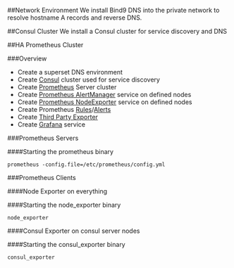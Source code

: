 ##Network Environment
We install Bind9 DNS into the private network to resolve hostname A records and reverse DNS.



##Consul Cluster
We install a Consul cluster for service discovery and DNS

##HA Prometheus Cluster

###Overview
* Create a superset DNS environment
* Create [Consul](https://github.com/hashicorp/consul) cluster used for service discovery
* Create [Prometheus](https://github.com/prometheus) Server cluster
* Create [Prometheus AlertManager](https://github.com/prometheus/alertmanager) service on defined nodes
* Create [Prometheus NodeExporter](https://github.com/prometheus/node_exporter) service on defined nodes
* Create Prometheus [Rules](https://prometheus.io/docs/querying/rules/)/[Alerts](https://prometheus.io/docs/alerting/rules/)
* Create [Third Party Exporter](https://github.com/prometheus/consul_exporter)
* Create [Grafana](https://github.com/grafana/grafana) service

###Prometheus Servers

####Starting the prometheus binary
```
prometheus -config.file=/etc/prometheus/config.yml
```

###Prometheus Clients

####Node Exporter on everything

####Starting the node_exporter binary
```
node_exporter
```

####Consul Exporter on consul server nodes

####Starting the consul_exporter binary
```
consul_exporter
```